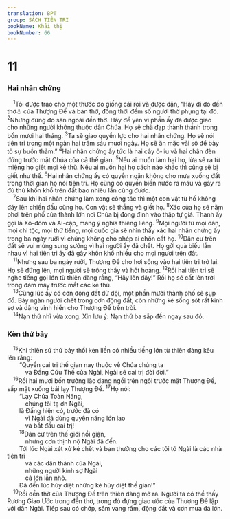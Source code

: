 ```yaml
---
translation: BPT
group: SÁCH TIÊN TRI
bookName: Khải thị 
bookNumber: 66
---
```


<div class="title"><h1>11</h1><h3>Hai nhân chứng</h3></div>
<span class="verse kh_11_1"> <sup>1</sup>Tôi được trao cho một thước đo giống cái roi và được dặn, “Hãy đi đo đền thờ<a data-toggle="tooltip" data-placement="bottom" title="Nhà của Thượng Đế—nơi dân CHÚA thờ phụng và phục vụ Ngài. Ở đây Giăng hình dung đền thờ ấy như một toà nhà đặc biệt ở Giê-ru-sa-lem để dân Do-thái thờ phụng. Xem thêm câu 19.">⚓</a> của Thượng Đế và bàn thờ, đồng thời đếm số người thờ phụng tại đó.</span>
<span class="verse kh_11_2"><sup>2</sup>Nhưng đừng đo sân ngoài đền thờ. Hãy để yên vì phần ấy đã được giao cho những người không thuộc dân Chúa. Họ sẽ chà đạp thành thánh trong bốn mươi hai tháng.</span>
<span class="verse kh_11_3"><sup>3</sup>Ta sẽ giao quyền lực cho hai nhân chứng. Họ sẽ nói tiên tri trong một ngàn hai trăm sáu mươi ngày. Họ sẽ ăn mặc vải sô để bày tỏ sự buồn thảm.”</span>
<span class="verse kh_11_4"><sup>4</sup>Hai nhân chứng ấy tức là hai cây ô-liu và hai chân đèn đứng trước mặt Chúa của cả thế gian.</span>
<span class="verse kh_11_5"><sup>5</sup>Nếu ai muốn làm hại họ, lửa sẽ ra từ miệng họ giết mọi kẻ thù. Nếu ai muốn hại họ cách nào khác thì cũng sẽ bị giết như thế.</span>
<span class="verse kh_11_6"><sup>6</sup>Hai nhân chứng ấy có quyền ngăn không cho mưa xuống đất trong thời gian họ nói tiên tri. Họ cũng có quyền biến nước ra máu và gây ra đủ thứ khốn khổ trên đất bao nhiêu lần cũng được.<br/></span>
<span class="verse kh_11_7"> <sup>7</sup>Sau khi hai nhân chứng làm xong công tác thì một con vật từ hố không đáy lên chiến đấu cùng họ. Con vật sẽ thắng và giết họ.</span>
<span class="verse kh_11_8"><sup>8</sup>Xác của họ sẽ nằm phơi trên phố của thành lớn nơi Chúa bị đóng đinh vào thập tự giá. Thành ấy gọi là Xô-đôm và Ai-cập, mang ý nghĩa thiêng liêng.</span>
<span class="verse kh_11_9"><sup>9</sup>Mọi người từ mọi dân, mọi chi tộc, mọi thứ tiếng, mọi quốc gia sẽ nhìn thấy xác hai nhân chứng ấy trong ba ngày rưỡi vì chúng không cho phép ai chôn cất họ.</span>
<span class="verse kh_11_10"><sup>10</sup>Dân cư trên đất sẽ vui mừng sung sướng vì hai người ấy đã chết. Họ gởi quà biếu lẫn nhau vì hai tiên tri ấy đã gây khốn khổ nhiều cho mọi người trên đất.<br/></span>
<span class="verse kh_11_11"> <sup>11</sup>Nhưng sau ba ngày rưỡi, Thượng Đế cho hơi sống vào hai tiên tri trở lại. Họ sẽ đứng lên, mọi người sẽ trông thấy và hốt hoảng.</span>
<span class="verse kh_11_12"><sup>12</sup>Rồi hai tiên tri sẽ nghe tiếng gọi lớn từ thiên đàng rằng, “Hãy lên đây!” Rồi họ sẽ cất lên trời trong đám mây trước mắt các kẻ thù.<br/></span>
<span class="verse kh_11_13"> <sup>13</sup>Cùng lúc ấy có cơn động đất dữ dội, một phần mười thành phố sẽ sụp đổ. Bảy ngàn người chết trong cơn động đất, còn những kẻ sống sót rất kinh sợ và dâng vinh hiển cho Thượng Đế trên trời.<br/></span>
<span class="verse kh_11_14"> <sup>14</sup>Nạn thứ nhì vừa xong. Xin lưu ý: Nạn thứ ba sắp đến ngay sau đó.<br/></span>
<div class="title"><h3>Kèn thứ bảy</h3></div>
<span class="verse kh_11_15"> <sup>15</sup>Khi thiên sứ thứ bảy thổi kèn liền có nhiều tiếng lớn từ thiên đàng kêu lên rằng:<br/>  “Quyền cai trị thế gian nay thuộc về Chúa chúng ta<br/>   và Đấng Cứu Thế của Ngài, Ngài sẽ cai trị đời đời.”<br/></span>
<span class="verse kh_11_16"> <sup>16</sup>Rồi hai mươi bốn trưởng lão đang ngồi trên ngôi trước mặt Thượng Đế, sấp mặt xuống bái lạy Thượng Đế.</span>
<span class="verse kh_11_17"><sup>17</sup>Họ nói:<br/>  “Lạy Chúa Toàn Năng,<br/>   chúng tôi tạ ơn Ngài,<br/>  là Đấng hiện có, trước đã có<br/>   vì Ngài đã dùng quyền năng lớn lao<br/>   và bắt đầu cai trị!<br/></span>
<span class="verse kh_11_18">  <sup>18</sup>Dân cư trên thế giới nổi giận,<br/>   nhưng cơn thịnh nộ Ngài đã đến.<br/>  Tới lúc Ngài xét xử kẻ chết và ban thưởng cho các tôi tớ Ngài là các nhà tiên tri<br/>   và các dân thánh của Ngài,<br/>   những người kính sợ Ngài<br/>   cả lớn lẫn nhỏ.<br/>  Đã đến lúc hủy diệt những kẻ hủy diệt thế gian!”<br/></span>
<span class="verse kh_11_19"> <sup>19</sup>Rồi đền thờ của Thượng Đế trên thiên đàng mở ra. Người ta có thể thấy Rương Giao Ước trong đền thờ, trong đó đựng giao ước của Thượng Đế lập với dân Ngài. Tiếp sau có chớp, sấm vang rầm, động đất và cơn mưa đá lớn.<br/></span>
